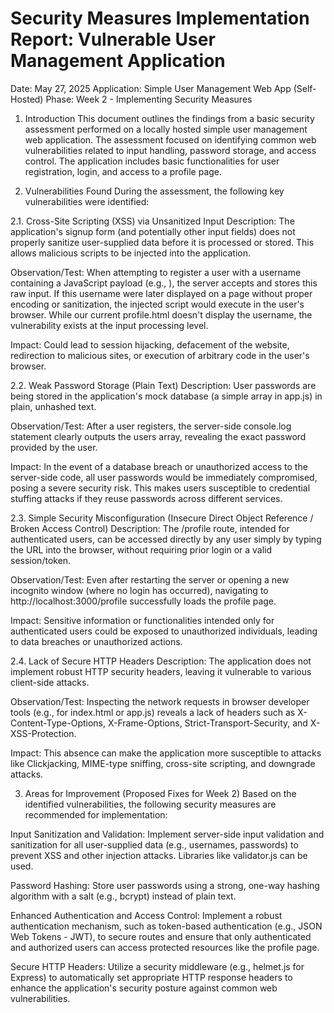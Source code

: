 # Security Measures Implementation Report: Vulnerable User Management Application
Date: May 27, 2025
Application: Simple User Management Web App (Self-Hosted)
Phase: Week 2 - Implementing Security Measures 

1. Introduction
This document outlines the findings from a basic security assessment performed on a locally hosted simple user management web application. The assessment focused on identifying common web vulnerabilities related to input handling, password storage, and access control. The application includes basic functionalities for user registration, login, and access to a profile page.

2. Vulnerabilities Found
During the assessment, the following key vulnerabilities were identified:

2.1. Cross-Site Scripting (XSS) via Unsanitized Input
Description: The application's signup form (and potentially other input fields) does not properly sanitize user-supplied data before it is processed or stored. This allows malicious scripts to be injected into the application.

Observation/Test: When attempting to register a user with a username containing a JavaScript payload (e.g., <script>alert('XSS Vulnerable!');</script>), the server accepts and stores this raw input. If this username were later displayed on a page without proper encoding or sanitization, the injected script would execute in the user's browser. While our current profile.html doesn't display the username, the vulnerability exists at the input processing level.

Impact: Could lead to session hijacking, defacement of the website, redirection to malicious sites, or execution of arbitrary code in the user's browser.

2.2. Weak Password Storage (Plain Text)
Description: User passwords are being stored in the application's mock database (a simple array in app.js) in plain, unhashed text.

Observation/Test: After a user registers, the server-side console.log statement clearly outputs the users array, revealing the exact password provided by the user.

Impact: In the event of a database breach or unauthorized access to the server-side code, all user passwords would be immediately compromised, posing a severe security risk. This makes users susceptible to credential stuffing attacks if they reuse passwords across different services.

2.3. Simple Security Misconfiguration (Insecure Direct Object Reference / Broken Access Control)
Description: The /profile route, intended for authenticated users, can be accessed directly by any user simply by typing the URL into the browser, without requiring prior login or a valid session/token.

Observation/Test: Even after restarting the server or opening a new incognito window (where no login has occurred), navigating to http://localhost:3000/profile successfully loads the profile page.

Impact: Sensitive information or functionalities intended only for authenticated users could be exposed to unauthorized individuals, leading to data breaches or unauthorized actions.

2.4. Lack of Secure HTTP Headers
Description: The application does not implement robust HTTP security headers, leaving it vulnerable to various client-side attacks.

Observation/Test: Inspecting the network requests in browser developer tools (e.g., for index.html or app.js) reveals a lack of headers such as X-Content-Type-Options, X-Frame-Options, Strict-Transport-Security, and X-XSS-Protection.

Impact: This absence can make the application more susceptible to attacks like Clickjacking, MIME-type sniffing, cross-site scripting, and downgrade attacks.

3. Areas for Improvement (Proposed Fixes for Week 2)
Based on the identified vulnerabilities, the following security measures are recommended for implementation:

Input Sanitization and Validation: Implement server-side input validation and sanitization for all user-supplied data (e.g., usernames, passwords) to prevent XSS and other injection attacks. Libraries like validator.js can be used.

Password Hashing: Store user passwords using a strong, one-way hashing algorithm with a salt (e.g., bcrypt) instead of plain text.

Enhanced Authentication and Access Control: Implement a robust authentication mechanism, such as token-based authentication (e.g., JSON Web Tokens - JWT), to secure routes and ensure that only authenticated and authorized users can access protected resources like the profile page.

Secure HTTP Headers: Utilize a security middleware (e.g., helmet.js for Express) to automatically set appropriate HTTP response headers to enhance the application's security posture against common web vulnerabilities.
